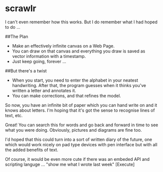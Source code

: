 # scrawlr

I can't even remember how this works. But I do remember what I had hoped to do ...

##The Plan

* Make an effectively infinite canvas on a Web Page.
* You can draw on that canvas and everything you draw is saved as vector information with a timestamp.
* Just keep going, forever ...

##But there's a twist

* When you start, you need to enter the alphabet in your neatest handwriting. After that, the program guesses when it thinks you've written a letter and annotates it.
* You can make corrections, and that refines the model.

So now, you have an infinite bit of paper which you can hand write on and it 
knows about letters. I'm hoping that it's got the sense to recognise lines of 
text, etc.

Great! You can search this for words and go back and forward in time to see 
what you were doing. Obviously, pictures and diagrams are fine too.

I'd hoped that this could turn into a sort of written diary of the future, 
one which would work nicely on pad type devices with pen interface but with all the added benefits of text.

Of course, it would be even more cute if there was an embeded API and scripting languge ... "show me what I wrote last week" [Execute]

